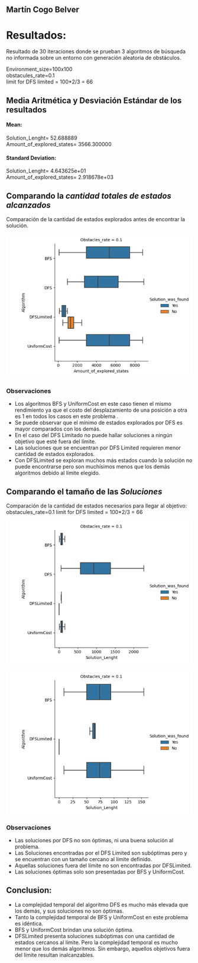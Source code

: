 ## Martín Cogo Belver
 
# Resultados:
 
Resultado de 30 iteraciones donde se prueban 3 algoritmos de búsqueda no informada sobre un entorno con generación aleatoria de obstáculos.  
 
Environment_size=100x100  
obstacules_rate=0.1  
limit for DFS limited = 100*2/3 = 66
 
## Media Aritmética y Desviación Estándar de los resultados
 
#### Mean:  
 
Solution_Lenght=                52.688889  
Amount_of_explored_states=    3566.300000  
 
#### Standard Deviation:
 
Solution_Lenght=              4.643625e+01  
Amount_of_explored_states=    2.918678e+03  
 
## Comparando la *cantidad totales de estados alcanzados*
 
Comparación de la cantidad de estados explorados antes de encontrar la solución.
 
!["Gráfico de Caja según la cantidad de estados alcanzados para encontrar la solución para cada algoritmo algoritmo""](ResultSets/BoxPlotFaster.png)
 
### Observaciones
 
+ Los algoritmos BFS y UniformCost en este caso tienen el mismo rendimiento ya que el costo del desplazamiento de una posición a otra es 1 en todos los casos en este problema .
+ Se puede observar que el mínimo de estados explorados por DFS es mayor comparados con los demás.
+ En el caso del DFS Limitado no puede hallar soluciones a ningún objetivo que esté fuera del límite.
+ Las soluciones que se encuentran por DFS Limited requieren menor cantidad de estados explorados.
+ Con DFSLimited se exploran muchos más estados cuando la solución no puede encontrarse pero son muchísimos menos que los demás algoritmos debido al límite elegido.
 
 
## Comparando el tamaño de las *Soluciones*
 
Comparación de la cantidad de estados necesarios para llegar al objetivo:  
obstacules_rate=0.1 limit for DFS limited = 100*2/3 = 66
 
!["Gráfico de Caja según el tamaño de la Solución para cada algoritmo algoritmo""](ResultSets/BoxPlotSolutionLength.png)
 
!["Gráfico de Caja según el tamaño de la Solución para cada algoritmo algoritmo""](ResultSets/BoxPlotSolutionLength-three.png)
 
### Observaciones
 
+ Las soluciones por DFS no son óptimas, ni una buena solución al problema.
+ Las Soluciones encontradas por el DFS Limited son subóptimas pero y se encuentran con un tamaño cercano al límite definido.
+ Aquellas soluciones fuera del límite no son encontradas por DFSLimited.
+ Las soluciones óptimas solo son presentadas por BFS y UniformCost.
 
## Conclusion:
 
+ La complejidad temporal del algoritmo DFS es mucho más elevada que los demás, y sus soluciones no son óptimas.
+ Tanto la complejidad temporal de BFS y UniformCost en este problema es idéntica.
+ BFS y UniformCost brindan una solución óptima.
+ DFSLimited presenta soluciones subóptimas con una cantidad de estados cercanos al límite. Pero la complejidad temporal es mucho menor que los demás algoritmos. Sin embargo, aquellos objetivos fuera del límite resultan inalcanzables.

